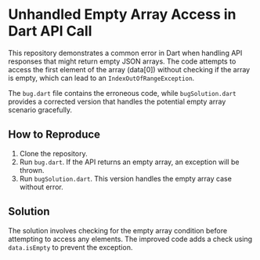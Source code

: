 # Unhandled Empty Array Access in Dart API Call

This repository demonstrates a common error in Dart when handling API responses that might return empty JSON arrays. The code attempts to access the first element of the array (data[0]) without checking if the array is empty, which can lead to an `IndexOutOfRangeException`.

The `bug.dart` file contains the erroneous code, while `bugSolution.dart` provides a corrected version that handles the potential empty array scenario gracefully.

## How to Reproduce

1. Clone the repository.
2. Run `bug.dart`.  If the API returns an empty array, an exception will be thrown.
3. Run `bugSolution.dart`. This version handles the empty array case without error.

## Solution

The solution involves checking for the empty array condition before attempting to access any elements. The improved code adds a check using `data.isEmpty` to prevent the exception.
